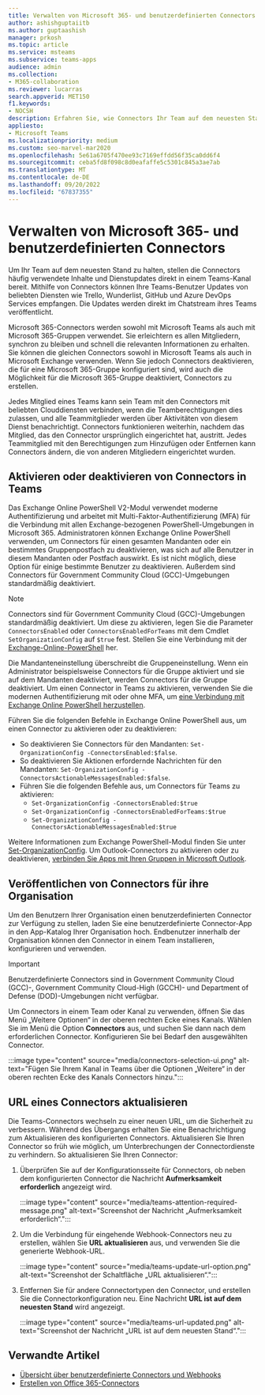 ```yaml
---
title: Verwalten von Microsoft 365- und benutzerdefinierten Connectors
author: ashishguptaiitb
ms.author: guptaashish
manager: prkosh
ms.topic: article
ms.service: msteams
ms.subservice: teams-apps
audience: admin
ms.collection:
- M365-collaboration
ms.reviewer: lucarras
search.appverid: MET150
f1.keywords:
- NOCSH
description: Erfahren Sie, wie Connectors Ihr Team auf dem neuesten Stand halten, indem sie häufig Inhalte und Updates direkt in einem Teams-Kanal für von Ihnen verwendete Dienste bereitstellen.
appliesto:
- Microsoft Teams
ms.localizationpriority: medium
ms.custom: seo-marvel-mar2020
ms.openlocfilehash: 5e61a6705f470ee93c7169effdd56f35ca0dd6f4
ms.sourcegitcommit: ceba5fd8f098c8d0eafaffe5c5301c845a3ae7ab
ms.translationtype: MT
ms.contentlocale: de-DE
ms.lasthandoff: 09/20/2022
ms.locfileid: "67837355"
---
```

# <a name="manage-microsoft-365-and-custom-connectors"></a>Verwalten von Microsoft 365- und benutzerdefinierten Connectors

Um Ihr Team auf dem neuesten Stand zu halten, stellen die Connectors häufig verwendete Inhalte und Dienstupdates direkt in einem Teams-Kanal bereit. Mithilfe von Connectors können Ihre Teams-Benutzer Updates von beliebten Diensten wie Trello, Wunderlist, GitHub und Azure DevOps Services empfangen. Die Updates werden direkt im Chatstream ihres Teams veröffentlicht.

Microsoft 365-Connectors werden sowohl mit Microsoft Teams als auch mit Microsoft 365-Gruppen verwendet. Sie erleichtern es allen Mitgliedern, synchron zu bleiben und schnell die relevanten Informationen zu erhalten. Sie können die gleichen Connectors sowohl in Microsoft Teams als auch in Microsoft Exchange verwenden. Wenn Sie jedoch Connectors deaktivieren, die für eine Microsoft 365-Gruppe konfiguriert sind, wird auch die Möglichkeit für die Microsoft 365-Gruppe deaktiviert, Connectors zu erstellen.

Jedes Mitglied eines Teams kann sein Team mit den Connectors mit beliebten Clouddiensten verbinden, wenn die Teamberechtigungen dies zulassen, und alle Teammitglieder werden über Aktivitäten von diesem Dienst benachrichtigt. Connectors funktionieren weiterhin, nachdem das Mitglied, das den Connector ursprünglich eingerichtet hat, austritt. Jedes Teammitglied mit den Berechtigungen zum Hinzufügen oder Entfernen kann Connectors ändern, die von anderen Mitgliedern eingerichtet wurden.

## <a name="enable-or-disable-connectors-in-teams"></a>Aktivieren oder deaktivieren von Connectors in Teams

Das Exchange Online PowerShell V2-Modul verwendet moderne Authentifizierung und arbeitet mit Multi-Faktor-Authentifizierung (MFA) für die Verbindung mit allen Exchange-bezogenen PowerShell-Umgebungen in Microsoft 365. Administratoren können Exchange Online PowerShell verwenden, um Connectors für einen gesamten Mandanten oder ein bestimmtes Gruppenpostfach zu deaktivieren, was sich auf alle Benutzer in diesem Mandanten oder Postfach auswirkt. Es ist nicht möglich, diese Option für einige bestimmte Benutzer zu deaktivieren. Außerdem sind Connectors für Government Community Cloud (GCC)-Umgebungen standardmäßig deaktiviert.

> [!NOTE]
> Connectors sind für Government Community Cloud (GCC)-Umgebungen standardmäßig deaktiviert. Um diese zu aktivieren, legen Sie die Parameter `ConnectorsEnabled` oder `ConnectorsEnabledForTeams` mit dem Cmdlet `SetOrganizationConfig` auf `$true` fest. Stellen Sie eine Verbindung mit der [Exchange-Online-PowerShell](/powershell/exchange/connect-to-exchange-online-powershell?view=exchange-ps&preserve-view=true) her.

Die Mandanteneinstellung überschreibt die Gruppeneinstellung. Wenn ein Administrator beispielsweise Connectors für die Gruppe aktiviert und sie auf dem Mandanten deaktiviert, werden Connectors für die Gruppe deaktiviert. Um einen Connector in Teams zu aktivieren, verwenden Sie die modernen Authentifizierung mit oder ohne MFA, um [eine Verbindung mit Exchange Online PowerShell herzustellen](/powershell/exchange/connect-to-exchange-online-powershell?view=exchange-ps#connect-to-exchange-online-powershell-using-modern-authentication-with-or-without-mfa&preserve-view=true).

Führen Sie die folgenden Befehle in Exchange Online PowerShell aus, um einen Connector zu aktivieren oder zu deaktivieren:

* So deaktivieren Sie Connectors für den Mandanten: `Set-OrganizationConfig -ConnectorsEnabled:$false`.
* So deaktivieren Sie Aktionen erfordernde Nachrichten für den Mandanten: `Set-OrganizationConfig -ConnectorsActionableMessagesEnabled:$false`.
* Führen Sie die folgenden Befehle aus, um Connectors für Teams zu aktivieren:
  * `Set-OrganizationConfig -ConnectorsEnabled:$true`
  * `Set-OrganizationConfig -ConnectorsEnabledForTeams:$true`
  * `Set-OrganizationConfig -ConnectorsActionableMessagesEnabled:$true`

Weitere Informationen zum Exchange PowerShell-Modul finden Sie unter [Set-OrganizationConfig](/powershell/module/exchange/Set-OrganizationConfig?view=exchange-ps&preserve-view=true). Um Outlook-Connectors zu aktivieren oder zu deaktivieren, [verbinden Sie Apps mit Ihren Gruppen in Microsoft Outlook](https://support.microsoft.com/topic/connect-apps-to-your-groups-in-outlook-ed0ce547-038f-4902-b9b3-9e518ae6fbab).

## <a name="publish-connectors-for-your-organization"></a>Veröffentlichen von Connectors für ihre Organisation

Um den Benutzern Ihrer Organisation einen benutzerdefinierten Connector zur Verfügung zu stellen, laden Sie eine benutzerdefinierte Connector-App in den App-Katalog Ihrer Organisation hoch. Endbenutzer innerhalb der Organisation können den Connector in einem Team installieren, konfigurieren und verwenden.

> [!IMPORTANT]
> Benutzerdefinierte Connectors sind in Government Community Cloud (GCC)-, Government Community Cloud-High (GCCH)- und Department of Defense (DOD)-Umgebungen nicht verfügbar.

Um Connectors in einem Team oder Kanal zu verwenden, öffnen Sie das Menü „Weitere Optionen“ in der oberen rechten Ecke eines Kanals. Wählen Sie im Menü die Option **Connectors** aus, und suchen Sie dann nach dem erforderlichen Connector. Konfigurieren Sie bei Bedarf den ausgewählten Connector.

:::image type="content" source="media/connectors-selection-ui.png" alt-text="Fügen Sie Ihrem Kanal in Teams über die Optionen „Weitere“ in der oberen rechten Ecke des Kanals Connectors hinzu.":::

## <a name="update-url-of-a-connector"></a>URL eines Connectors aktualisieren

Die Teams-Connectors wechseln zu einer neuen URL, um die Sicherheit zu verbessern. Während des Übergangs erhalten Sie eine Benachrichtigung zum Aktualisieren des konfigurierten Connectors. Aktualisieren Sie Ihren Connector so früh wie möglich, um Unterbrechungen der Connectordienste zu verhindern. So aktualisieren Sie Ihren Connector:

1. Überprüfen Sie auf der Konfigurationsseite für Connectors, ob neben dem konfigurierten Connector die Nachricht **Aufmerksamkeit erforderlich** angezeigt wird.

   :::image type="content" source="media/teams-attention-required-message.png" alt-text="Screenshot der Nachricht „Aufmerksamkeit erforderlich“.":::

1. Um die Verbindung für eingehende Webhook-Connectors neu zu erstellen, wählen Sie **URL aktualisieren** aus, und verwenden Sie die generierte Webhook-URL.

   :::image type="content" source="media/teams-update-url-option.png" alt-text="Screenshot der Schaltfläche „URL aktualisieren“.":::

1. Entfernen Sie für andere Connectortypen den Connector, und erstellen Sie die Connectorkonfiguration neu. Eine Nachricht **URL ist auf dem neuesten Stand** wird angezeigt.

   :::image type="content" source="media/teams-url-updated.png" alt-text="Screenshot der Nachricht „URL ist auf dem neuesten Stand“.":::

## <a name="related-articles"></a>Verwandte Artikel

* [Übersicht über benutzerdefinierte Connectors und Webhooks](/microsoftteams/platform/webhooks-and-connectors/what-are-webhooks-and-connectors)
* [Erstellen von Office 365-Connectors](/microsoftteams/platform/webhooks-and-connectors/how-to/connectors-creating)
